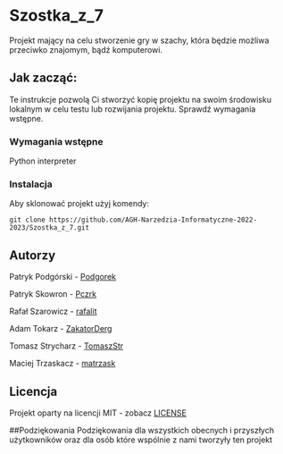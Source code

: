 # Szostka_z_7

Projekt mający na celu stworzenie gry w szachy, która będzie możliwa przeciwko znajomym, bądź komputerowi.

## Jak zacząć: 

Te instrukcje pozwolą Ci stworzyć kopię projektu na swoim środowisku lokalnym w celu testu lub rozwijania projektu. Sprawdź wymagania wstępne.

### Wymagania wstępne
Python interpreter
<!-- dodamy więcej jak będziemy więcej wiedzieć -->

### Instalacja
Aby sklonować projekt użyj komendy:

```
git clone https://github.com/AGH-Narzedzia-Informatyczne-2022-2023/Szostka_z_7.git
```

## Autorzy
Patryk Podgórski - [Podgorek](https://github.com/Podgorek)

Patryk Skowron - [Pczrk](https://github.com/Pczrk)

Rafał Szarowicz - [rafalit](https://github.com/rafalit)

Adam Tokarz - [ZakatorDerg](https://github.com/ZakatorDerg)

Tomasz Strycharz - [TomaszStr](https://github.com/TomaszStr)

Maciej Trzaskacz - [matrzask](https://github.com/matrzask)

## Licencja
Projekt oparty na licencji MIT - zobacz [LICENSE](LICENSE)

##Podziękowania
Podziękowania dla wszystkich obecnych i przyszłych użytkowników oraz dla osób które wspólnie z nami tworzyły ten projekt
